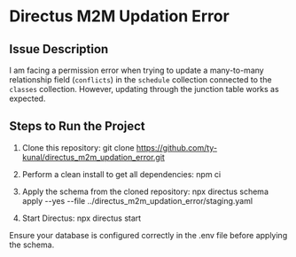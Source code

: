 # Directus M2M Updation Error

## Issue Description

I am facing a permission error when trying to update a many-to-many relationship field (`conflicts`) in the `schedule` collection connected to the `classes` collection. However, updating through the junction table works as expected.

## Steps to Run the Project

1. Clone this repository:
   git clone https://github.com/ty-kunal/directus_m2m_updation_error.git

2. Perform a clean install to get all dependencies:
    npm ci

3. Apply the schema from the cloned repository:
   npx directus schema apply --yes --file ../directus_m2m_updation_error/staging.yaml

4. Start Directus:
   npx directus start

Ensure your database is configured correctly in the .env file before applying the schema.
